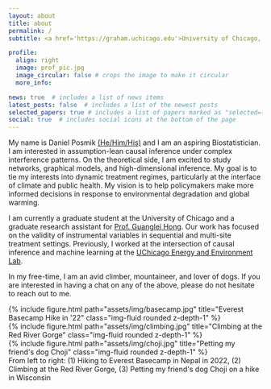 ```yaml
---
layout: about
title: about
permalink: /
subtitle: <a href='https://graham.uchicago.edu'>University of Chicago, The Graham School</a>.

profile:
  align: right
  image: prof_pic.jpg
  image_circular: false # crops the image to make it circular
  more_info:

news: true  # includes a list of news items
latest_posts: false  # includes a list of the newest posts
selected_papers: true # includes a list of papers marked as "selected={true}"
social: true  # includes social icons at the bottom of the page
---
```


My name is Daniel Posmik [(He/Him/His)](https://inclusion.uchicago.edu/lgbtq-student-life/lgbtq-resources/#collapse4) and I am an aspiring Biostatistician. I am interested in assumption-lean causal inference under complex interference patterns. On the theoretical side, I am excited to study networks, graphical models, and high-dimensional inference. My goal is to tie my interests into dynamic treatment regimes, particularly at the interface of climate and public health. My vision is to help policymakers make more informed decisions in response to environmental degradation and global warming.   

I am currently a graduate student at the University of Chicago and a graduate research assistant for [Prof. Guanglei Hong](https://voices.uchicago.edu/ghong/). Our work has focused on the validity of instrumental variables in sequential and multi-site treatment settings. Previously, I worked at the intersection of causal inference and machine learning at the [UChicago Energy and Environment Lab](https://urbanlabs.uchicago.edu/labs/energy-environment). 

In my free-time, I am an avid climber, mountaineer, and lover of dogs. If you are interested in having a chat on any of the above, please do not hesitate to reach out to me.

<div class="row">
    <div class="col-sm mt-3 mt-md-0">
        {% include figure.html path="assets/img/basecamp.jpg" title="Everest Basecamp Hike in '22" class="img-fluid rounded z-depth-1" %}
    </div>
    <div class="col-sm mt-3 mt-md-0">
        {% include figure.html path="assets/img/climbing.jpg" title="Climbing at the Red River Gorge" class="img-fluid rounded z-depth-1" %}
    </div>
    <div class="col-sm mt-3 mt-md-0">
        {% include figure.html path="assets/img/choji.jpg" title="Petting my friend's dog Choji" class="img-fluid rounded z-depth-1" %}
    </div>
</div>
<div class="caption">
    From left to right: (1) Hiking to Everest Basecamp in Nepal in 2022, (2) Climbing at the Red River Gorge, (3) Petting my friend's dog Choji on a hike in Wisconsin     
</div>
